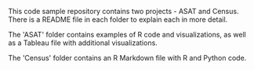 This code sample repository contains two projects - ASAT and Census. There is a README file in each folder to explain each in more detail.

The 'ASAT' folder contains examples of R code and visualizations, as well as a Tableau file with additional visualizations.

The 'Census' folder contains an R Markdown file with R and Python code.
